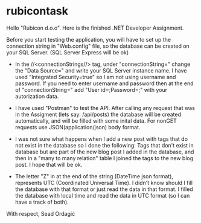 # rubicontask

Hello "Rubicon d.o.o". Here is the finished .NET Developer Assignment.

Before you start testing the application, you will have to set up the connection string in "Web.config" file, so the database can be created on your SQL Server. (SQL Server Express will be ok)

- In the //<connectionStrings//> tag, under "connectionString=" change the "Data Source=" and write your SQL Server instance name. I have used "Integrated Security=true" so I am not using username and password. If you need to enter username and password then at the end of "connectionString=" add "User id=;Password=;" with your autorization data. 
  
- I have used "Postman" to test the API. After calling any request that was in the Assigment (lets say: /api/posts) the database will be created automatically, and will be filled with some inital data. For nonGET requests use JSON(application/json) body format. 

- I was not sure what happens when I add a new post with tags that do not exist in the database so I done the following: 
Tags that don't exist in database but are part of the new blog post I added in the database, and then in a "many to many relation" table I joined the tags to the new blog post. I hope that will be ok. 

- The letter "Z" in at the end of the string (DateTime json format), represents UTC (Coordinated Universal Time). I didn't know should I fill the database with that format or just read the data in that format. I filled the database with local time and read the data in UTC format (so I can have a track of both). 

With respect, 
Sead Ordagić 


